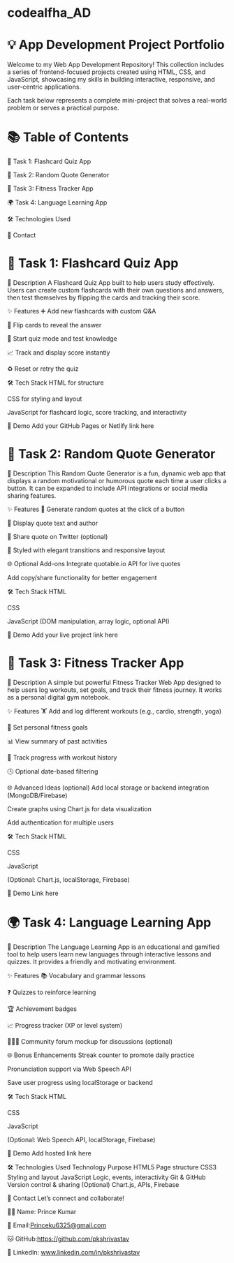 # codealfha_AD
# 💡 App Development Project Portfolio
Welcome to my Web App Development Repository!
This collection includes a series of frontend-focused projects created using HTML, CSS, and JavaScript, showcasing my skills in building interactive, responsive, and user-centric applications.

Each task below represents a complete mini-project that solves a real-world problem or serves a practical purpose.

# 📚 Table of Contents
📘 Task 1: Flashcard Quiz App

📝 Task 2: Random Quote Generator

💪 Task 3: Fitness Tracker App

🌍 Task 4: Language Learning App

🛠️ Technologies Used

📧 Contact

# 📘 Task 1: Flashcard Quiz App
🎯 Description
A Flashcard Quiz App built to help users study effectively. Users can create custom flashcards with their own questions and answers, then test themselves by flipping the cards and tracking their score.

✨ Features
➕ Add new flashcards with custom Q&A

🔁 Flip cards to reveal the answer

🧠 Start quiz mode and test knowledge

📈 Track and display score instantly

♻️ Reset or retry the quiz

🛠 Tech Stack
HTML for structure

CSS for styling and layout

JavaScript for flashcard logic, score tracking, and interactivity

🚀 Demo
Add your GitHub Pages or Netlify link here

 # 📝 Task 2: Random Quote Generator
🎯 Description
This Random Quote Generator is a fun, dynamic web app that displays a random motivational or humorous quote each time a user clicks a button. It can be expanded to include API integrations or social media sharing features.

✨ Features
🎲 Generate random quotes at the click of a button

📜 Display quote text and author

🔗 Share quote on Twitter (optional)

🎨 Styled with elegant transitions and responsive layout

🌐 Optional Add-ons
Integrate quotable.io API for live quotes

Add copy/share functionality for better engagement

🛠 Tech Stack
HTML

CSS

JavaScript (DOM manipulation, array logic, optional API)

🚀 Demo
Add your live project link here

# 💪 Task 3: Fitness Tracker App
🎯 Description
A simple but powerful Fitness Tracker Web App designed to help users log workouts, set goals, and track their fitness journey. It works as a personal digital gym notebook.

✨ Features
🏋️ Add and log different workouts (e.g., cardio, strength, yoga)

🎯 Set personal fitness goals

📊 View summary of past activities

🧮 Track progress with workout history

🕓 Optional date-based filtering

🌐 Advanced Ideas (optional)
Add local storage or backend integration (MongoDB/Firebase)

Create graphs using Chart.js for data visualization

Add authentication for multiple users

🛠 Tech Stack
HTML

CSS

JavaScript

(Optional: Chart.js, localStorage, Firebase)

🚀 Demo
Link here

# 🌍 Task 4: Language Learning App
🎯 Description
The Language Learning App is an educational and gamified tool to help users learn new languages through interactive lessons and quizzes. It provides a friendly and motivating environment.

✨ Features
📚 Vocabulary and grammar lessons

❓ Quizzes to reinforce learning

🏆 Achievement badges

📈 Progress tracker (XP or level system)

🧑‍🤝‍🧑 Community forum mockup for discussions (optional)

🌐 Bonus Enhancements
Streak counter to promote daily practice

Pronunciation support via Web Speech API

Save user progress using localStorage or backend

🛠 Tech Stack
HTML

CSS

JavaScript

(Optional: Web Speech API, localStorage, Firebase)

🚀 Demo
Add hosted link here

🛠️ Technologies Used
Technology	    Purpose
HTML5          	Page structure
CSS3       	    Styling and layout
JavaScript	    Logic, events, interactivity
Git & GitHub  	Version control & sharing
(Optional) Chart.js, APIs, Firebase	

📧 Contact
Let’s connect and collaborate!

👨‍💻 Name: Prince Kumar

📧 Email:Princeku6325@gmail.com


🐱 GitHub:https://github.com/pkshrivastav

💼 LinkedIn: www.linkedin.com/in/pkshrivastav



